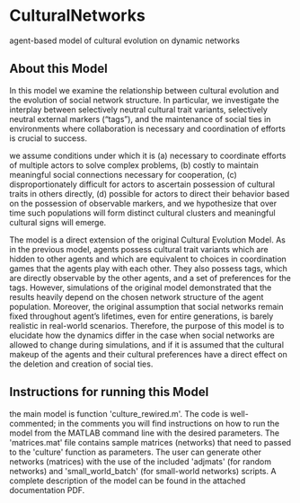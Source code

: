 # CulturalNetworks
agent-based model of cultural evolution on dynamic networks
## About this Model
In this model we examine the relationship between cultural evolution and the evolution of social network structure. In particular, we investigate the interplay between selectively neutral cultural trait variants, selectively neutral external markers (“tags”), and the maintenance of social ties in environments where collaboration is necessary and coordination of efforts is crucial to success.

we assume conditions under which it is (a) necessary to coordinate efforts of multiple actors to solve complex problems, (b) costly to maintain meaningful social connections necessary for cooperation, (c) disproportionately difficult for actors to ascertain possession of cultural traits in others directly, (d) possible for actors to direct their behavior based on the possession of observable markers, and we hypothesize that over time such populations will form distinct cultural clusters and meaningful cultural signs will emerge.

The model is a direct extension of the original Cultural Evolution Model. As in the previous model, agents possess cultural trait variants which are hidden to other agents and which are equivalent to choices in coordination games that the agents play with each other. They also possess tags, which are directly observable by the other agents, and a set of preferences for the tags. However, simulations of the original model demonstrated that the results heavily depend on the chosen network structure of the agent population. Moreover, the original assumption that social networks remain fixed throughout agent’s lifetimes, even for entire generations, is barely realistic in real-world scenarios. Therefore, the purpose of this model is to elucidate how the dynamics differ in the case when social networks are allowed to change during simulations, and if it is assumed that the cultural makeup of the agents and their cultural preferences have a direct effect on the deletion and creation of social ties.
## Instructions for running this Model

the main model is function 'culture_rewired.m'. The code is well-commented; in the comments you will find instructions on how to run the model from the MATLAB command line with the desired parameters. The 'matrices.mat' file contains sample matrices (networks) that need to passed to the 'culture' function as parameters. The user can generate other networks (matrices) with the use of the included 'adjmats' (for random networks) and 'small_world_batch' (for small-world networks) scripts. A complete description of the model can be found in the attached documentation PDF.
